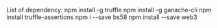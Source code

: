 List of dependency:
npm install -g truffle
npm install -g ganache-cli
npm install truffle-assertions
npm i --save bs58
npm install --save web3